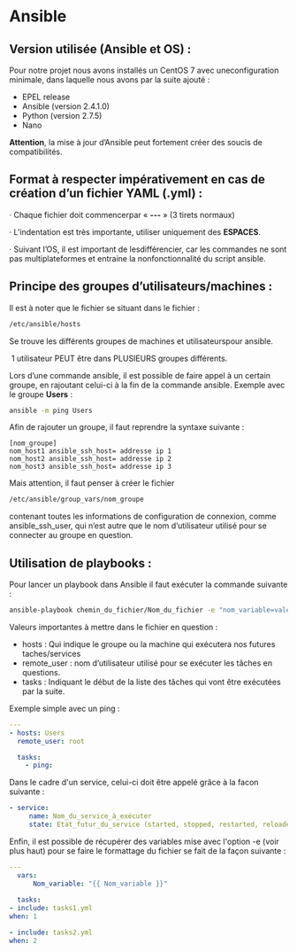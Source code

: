 # Ansible  

## Version utilisée (Ansible et OS) :

 

Pour notre projet nous avons installés un CentOS 7 avec uneconfiguration minimale, dans laquelle nous avons par la suite ajouté :

-  EPEL release
-  Ansible (version 2.4.1.0)
-  Python (version 2.7.5)
-  Nano

**Attention**, la mise à jour d’Ansible peut fortement créer des soucis de compatibilités.

##  Format à respecter impérativement en cas de création d’un fichier YAML (.yml) :

 

·     Chaque fichier doit commencerpar  « **---** » (3 tirets normaux)

·     L’indentation est très importante, utiliser uniquement des **ESPACES**.

·     Suivant l’OS, il est important de lesdifférencier, car les commandes ne sont pas multiplateformes et entraine la nonfonctionnalité du script ansible.

 

## Principe des groupes d’utilisateurs/machines :

 

Il est à noter que le fichier se situant dans le fichier : 

```bash
/etc/ansible/hosts  
```

Se trouve les différents groupes de machines et utilisateurspour ansible.

​	1 utilisateur PEUT être dans PLUSIEURS groupes différents.



Lors d’une commande ansible, il est possible de faire appel à un certain groupe, en rajoutant celui-ci à la fin de la commande ansible. Exemple avec le groupe **Users** :

```bash
ansible -m ping Users
```

 

Afin de rajouter un groupe, il faut reprendre la syntaxe suivante :

```properties
[nom_groupe]
nom_host1 ansible_ssh_host= addresse ip 1 
nom_host2 ansible_ssh_host= addresse ip 2
nom_host3 ansible_ssh_host= addresse ip 3
```

 Mais attention, il faut penser à créer le fichier 

```bash
/etc/ansible/group_vars/nom_groupe
```

contenant toutes les informations de configuration de connexion, comme ansible_ssh_user, qui n’est autre que le nom d’utilisateur utilisé pour se connecter au groupe en question.



## Utilisation de playbooks :

Pour lancer un playbook dans Ansible il faut exécuter la commande suivante :

```bash
ansible-playbook chemin_du_fichier/Nom_du_fichier -e "nom_variable=valeur_var"
```

Valeurs importantes à mettre dans le fichier en question :

-  hosts : Qui indique  le groupe ou la machine qui exécutera nos futures taches/services
-  remote_user : nom d’utilisateur utilisé pour se exécuter les tâches en questions.
-  tasks : Indiquant le début de la liste des tâches qui vont être exécutées par la suite.



Exemple simple avec un ping :

```yaml
---
- hosts: Users
  remote_user: root

  tasks:
    - ping:
```



Dans le cadre d'un service, celui-ci doit être appelé grâce à la facon suivante :

```yaml
- service:
     name: Nom_du_service_à_exécuter
     state: Etat_futur_du_service (started, stopped, restarted, reloaded)
```



Enfin, il est possible de récupérer des variables mise avec l'option -e (voir plus haut) pour se faire le formattage du fichier se fait de la façon suivante :

```yaml
---
  vars:
      Nom_variable: "{{ Nom_variable }}"
      
  tasks:
- include: tasks1.yml
when: 1

- include: tasks2.yml
when: 2
```

